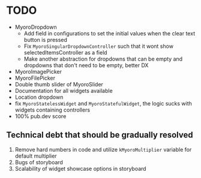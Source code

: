 # TODO

- MyoroDropdown
  - Add field in configurations to set the initial values when the clear text button is pressed
  - Fix `MyoroSingularDropdownController` such that it wont show selectedItemsController as a field
  - Make another abstraction for dropdowns that can be empty and dropdowns that don't need to be empty, better DX
- MyoroImagePicker
- MyoroFilePicker
- Double thumb slider of MyoroSlider
- Documentation for all widgets available
- Location dropdown
- fix `MyoroStatelessWidget` and `MyoroStatefulWidget`, the logic sucks with widgets containing controllers
- 100% pub.dev score

## Technical debt that should be gradually resolved

1. Remove hard numbers in code and utilize `kMyoroMultiplier` variable for default multiplier
2. Bugs of storyboard
3. Scalability of widget showcase options in storyboard
